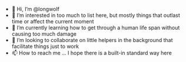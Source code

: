 - 👋 Hi, I’m @longwolf
- 👀 I’m interested in too much to list here, but mostly things that outlast time or affect the current moment
- 🌱 I’m currently learning how to get through a human life span without causing too much damage
- 💞️ I’m looking to collaborate on little helpers in the background that facilitate things just to work
- 📫 How to reach me ... I hope there is a built-in standard way here

<!---
longwolf/longwolf is a ✨ special ✨ repository because its `README.md` (this file) appears on your GitHub profile.
You can click the Preview link to take a look at your changes.
--->
